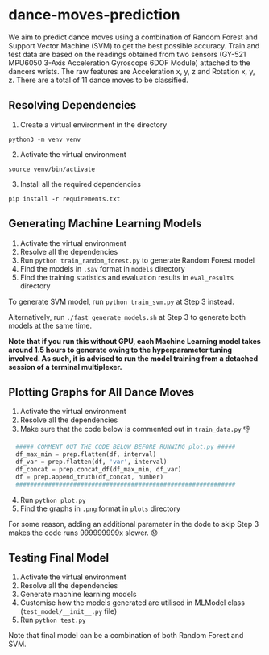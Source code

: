 # dance-moves-prediction

We aim to predict dance moves using a combination of Random Forest and Support Vector Machine
(SVM) to get the best possible accuracy. Train and test data are based on the readings obtained
from two sensors (GY-521 MPU6050 3-Axis Acceleration Gyroscope 6DOF Module) attached to the 
dancers wrists. The raw features are Acceleration x, y, z and Rotation x, y, z. There are a
total of 11 dance moves to be classified.

## Resolving Dependencies
1. Create a virtual environment in the directory
  ```shell
  python3 -m venv venv
  ```
2. Activate the virtual environment
  ```shell
  source venv/bin/activate
  ```
3. Install all the required dependencies
  ```shell
  pip install -r requirements.txt
  ```

## Generating Machine Learning Models
1. Activate the virtual environment
2. Resolve all the dependencies
3. Run `python train_random_forest.py` to generate Random Forest model
4. Find the models in `.sav` format in `models` directory
5. Find the training statistics and evaluation results in `eval_results` directory

To generate SVM model, run `python train_svm.py` at Step 3 instead.

Alternatively, run `./fast_generate_models.sh` at Step 3 to generate both models at the same time.

**Note that if you run this without GPU, each Machine Learning model takes around 1.5 hours to generate owing 
to the hyperparameter tuning involved. As such, it is advised to run the model training from a detached session 
of a terminal multiplexer.**

## Plotting Graphs for All Dance Moves
1. Activate the virtual environment
2. Resolve all the dependencies
3. Make sure that the code below is commented out in `train_data.py` 👎
  ```python
    ##### COMMENT OUT THE CODE BELOW BEFORE RUNNING plot.py #####
    df_max_min = prep.flatten(df, interval)
    df_var = prep.flatten(df, 'var', interval)
    df_concat = prep.concat_df(df_max_min, df_var)
    df = prep.append_truth(df_concat, number)
    #############################################################
  ```
4. Run `python plot.py`
5. Find the graphs in `.png` format in `plots` directory

For some reason, adding an additional parameter in the dode to skip Step 3 makes the code runs 999999999x slower. 😓

## Testing Final Model
1. Activate the virtual environment
2. Resolve all the dependencies
3. Generate machine learning models
3. Customise how the models generated are utilised in MLModel class (`test_model/__init__.py` file)
4. Run `python test.py`

Note that final model can be a combination of both Random Forest and SVM.

